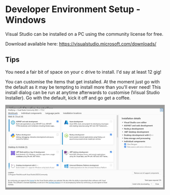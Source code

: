 
# Developer Environment Setup - Windows


Visual Studio can be installed on a PC using the community license for free.

Download available here:
https://visualstudio.microsoft.com/downloads/

## Tips

You need a fair bit of space on your c drive to install.  I'd say at least 12 gig!   

You can customise the items that get installed.  At the moment just go with the default as it may be tempting to install more than you'll ever need!  This install dialog can 
be run at anytime afterwards to customise (Visual Studio Installer).  Go with the default, kick it off and go get a coffee.    

![](./images/dot_net_essentials.JPG)


